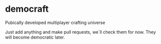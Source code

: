 # democraft
Pubically developed multiplayer crafting universe

Just add anything and make pull requests, we´ll check them for now. They will become democratic later.
